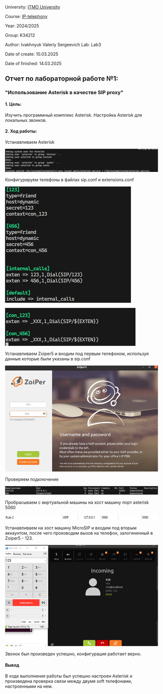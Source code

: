 University: [ITMO University](https://itmo.ru/ru/)

Course: [IP-telephony](https://itmo-ict-faculty.github.io/ip-telephony/)

Year: 2024/2025

Group: K34212

Author: Ivakhnyuk Valeriy Sergeevich
Lab: Lab3

Date of create: 10.03.2025

Date of finished: 14.03.2025


## Отчет по лабораторной работе №1:
### "Использование Asterisk в качестве SIP proxy"

#### 1. Цель:
   Изучить программный комплекс Asterisk. Настройка Asterisk для локальных звонков.
#### 2. Ход работы:

Устанавливаем Asterisk

![alt text](image.png)

Конфигурируем телефоны в файлах sip.conf и extensions.conf

![alt text](image-1.png)

![alt text](image-2.png)

Устанавливаем Zoiper5 и входим под первым телефоном, используя данные которые были указаны в sip.conf

![alt text](image-3.png)

Проверяем подключение

![alt text](image-4.png)

Пробрасываем с виртуальной машины на хост машину порт asterisk 5060

![alt text](image-5.png)

Устанавливаем на хост машину MicroSIP и входим под вторым аккаунтом, после чего производим вызов на телефон, залогиненный в Zoiper5 - 123.

![alt text](image-6.png)

Звонок был произведен успешно, конфигурация работает верно.

#### Вывод
В ходе выполнения работы был успешно настроен Asterisk и произведена проверка связи между двумя soft телефонами, настроенными на нем.
